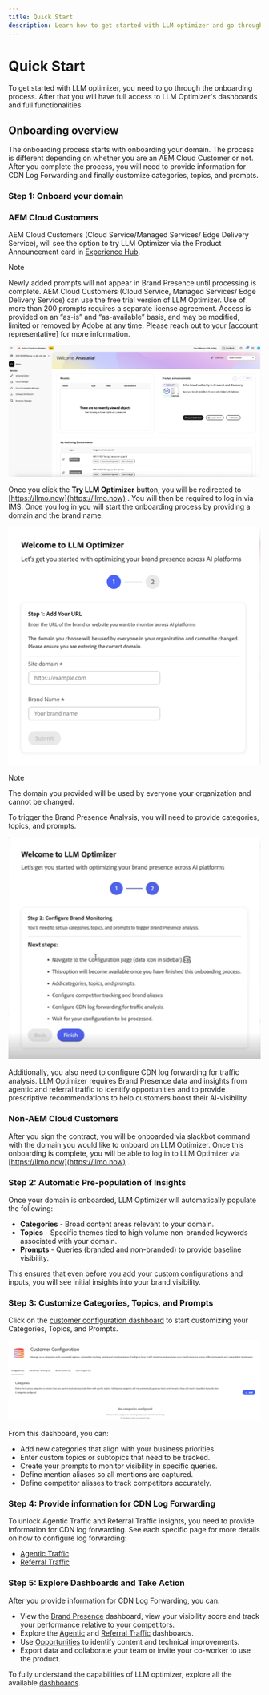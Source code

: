 ```yaml
---
title: Quick Start
description: Learn how to get started with LLM optimizer and go through the onboarding process.
---
```


# Quick Start

To get started with LLM optimizer, you need to go through the onboarding process. After that you will have full access to LLM Optimizer's dashboards and full functionalities.

## Onboarding overview

The onboarding process starts with onboarding your domain. The process is different depending on whether you are an AEM Cloud Customer or not. After you complete the process, you will need to provide information for CDN Log Forwarding and finally customize categories, topics, and prompts.

### Step 1: Onboard your domain

### AEM Cloud Customers

AEM Cloud Customers (Cloud Service/Managed Services/ Edge Delivery Service), will see the option to try LLM Optimizer via the Product Announcement card in [Experience Hub](https://experienceleague.adobe.com/en/docs/experience-manager-cloud-service/content/experience-hub/experience-hub).

>[!NOTE]
>Newly added prompts will not appear in Brand Presence until processing is complete. AEM Cloud Customers (Cloud Service, Managed Services/ Edge Delivery Service) can use the free trial version of LLM Optimizer. Use of more than 200 prompts requires a separate license agreement. Access is provided on an “as-is” and “as-available” basis, and may be modified, limited or removed by Adobe at any time. Please reach out to your [account representative] for more information.  

![LLM Optimizer Trial](/help/overview/assets/llm-trial.png)

Once you click the **Try LLM Optimizer** button, you will be redirected to [https://llmo.now](https://llmo.now) . You will then be required to log in via IMS. Once you log in you will start the onboarding process by providing a domain and the brand name.

![LLM Optimizer domain](/help/overview/assets/domain.png)

>[!NOTE]
>The domain you provided will be used by everyone your organization and cannot be changed.

To trigger the Brand Presence Analysis, you will need to provide categories, topics, and prompts.

![Brand Presence Analysis](/help/overview/assets/bp-analysis.png)

Additionally, you also need to configure CDN log forwarding for traffic analysis. LLM Optimizer requires Brand Presence data and insights from agentic and referral traffic to identify opportunities and to provide prescriptive recommendations to help customers boost their AI-visibility.

### Non-AEM Cloud Customers

After you sign the contract, you will be onboarded via slackbot command with the domain you would like to onboard on LLM Optimizer. Once this onboarding is complete, you will be able to log in to LLM Optimizer via [https://llmo.now](https://llmo.now) . 

### Step 2: Automatic Pre-population of Insights

Once your domain is onboarded, LLM Optimizer will automatically populate the following:

* **Categories** - Broad content areas relevant to your domain.
* **Topics** - Specific themes tied to high volume non-branded keywords associated with your domain.
* **Prompts** - Queries (branded and non-branded) to provide baseline visibility.

This ensures that even before you add your custom configurations and inputs, you will see initial insights into your brand visibility.

### Step 3: Customize Categories, Topics, and Prompts

Click on the [customer configuration dashboard](/help/dashboards/customer-configuration.md) to start customizing your Categories, Topics, and Prompts.

![Customer Configuration Dashboard](/help/dashboards/assets/customer-config.png)

From this dashboard, you can:

* Add new categories that align with your business priorities.
* Enter custom topics or subtopics that need to be tracked.
* Create your prompts to monitor visibility in specific queries.
* Define mention aliases so all mentions are captured.
* Define competitor aliases to track competitors accurately.

### Step 4: Provide information for CDN Log Forwarding

To unlock Agentic Traffic and Referral Traffic insights, you need to provide information for CDN log forwarding. See each specific page for more details on how to configure log forwarding:

* [Agentic Traffic](/help/dashboards/agentic-traffic.md)
* [Referral Traffic](/help/dashboards/referral-traffic.md#setup#cdn-setup)

### Step 5: Explore Dashboards and Take Action

After you provide information for CDN Log Forwarding, you can:

* View the [Brand Presence](/help/dashboards/brand-presence.md) dashboard, view your visibility score and track your performance relative to your competitors.
* Explore the [Agentic](/help/dashboards/agentic-traffic.md) and [Referral Traffic](/help/dashboards/referral-traffic.md) dashboards.
* Use [Opportunities](/help/dashboards/opportunities.md) to identify content and technical improvements.
* Export data and collaborate your team or invite your co-worker to use the product.

To fully understand the capabilities of LLM optimizer, explore all the available [dashboards](/help/dashboards/dashboards-overview.md).
